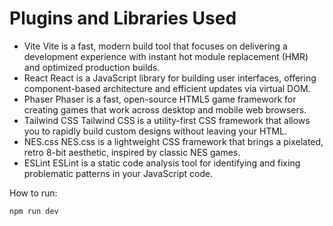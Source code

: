 # Plugins and Libraries Used

- Vite
Vite is a fast, modern build tool that focuses on delivering a development experience with instant hot module replacement (HMR) and optimized production builds.
- React
React is a JavaScript library for building user interfaces, offering component-based architecture and efficient updates via virtual DOM.
- Phaser
Phaser is a fast, open-source HTML5 game framework for creating games that work across desktop and mobile web browsers.
- Tailwind CSS
Tailwind CSS is a utility-first CSS framework that allows you to rapidly build custom designs without leaving your HTML.
- NES.css
NES.css is a lightweight CSS framework that brings a pixelated, retro 8-bit aesthetic, inspired by classic NES games.
- ESLint
ESLint is a static code analysis tool for identifying and fixing problematic patterns in your JavaScript code.

How to run:
```
npm run dev
```
